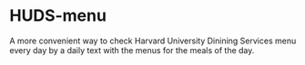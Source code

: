 # HUDS-menu
A more convenient way to check Harvard University Dinining Services menu every day by a daily text with the menus for
the meals of the day.

